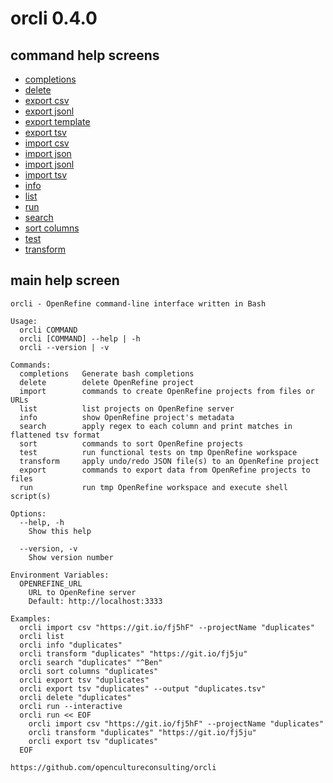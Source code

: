 # orcli 0.4.0

## command help screens

- [completions](completions.md)
- [delete](delete.md)
- [export csv](export_csv.md)
- [export jsonl](export_jsonl.md)
- [export template](export_template.md)
- [export tsv](export_tsv.md)
- [import csv](import_csv.md)
- [import json](import_json.md)
- [import jsonl](import_jsonl.md)
- [import tsv](import_tsv.md)
- [info](info.md)
- [list](list.md)
- [run](run.md)
- [search](search.md)
- [sort columns](sort_columns.md)
- [test](test.md)
- [transform](transform.md)

## main help screen

```
orcli - OpenRefine command-line interface written in Bash

Usage:
  orcli COMMAND
  orcli [COMMAND] --help | -h
  orcli --version | -v

Commands:
  completions   Generate bash completions
  delete        delete OpenRefine project
  import        commands to create OpenRefine projects from files or URLs
  list          list projects on OpenRefine server
  info          show OpenRefine project's metadata
  search        apply regex to each column and print matches in flattened tsv format
  sort          commands to sort OpenRefine projects
  test          run functional tests on tmp OpenRefine workspace
  transform     apply undo/redo JSON file(s) to an OpenRefine project
  export        commands to export data from OpenRefine projects to files
  run           run tmp OpenRefine workspace and execute shell script(s)

Options:
  --help, -h
    Show this help

  --version, -v
    Show version number

Environment Variables:
  OPENREFINE_URL
    URL to OpenRefine server
    Default: http://localhost:3333

Examples:
  orcli import csv "https://git.io/fj5hF" --projectName "duplicates"
  orcli list
  orcli info "duplicates"
  orcli transform "duplicates" "https://git.io/fj5ju"
  orcli search "duplicates" "^Ben"
  orcli sort columns "duplicates"
  orcli export tsv "duplicates"
  orcli export tsv "duplicates" --output "duplicates.tsv"
  orcli delete "duplicates"
  orcli run --interactive
  orcli run << EOF
    orcli import csv "https://git.io/fj5hF" --projectName "duplicates"
    orcli transform "duplicates" "https://git.io/fj5ju"
    orcli export tsv "duplicates"
  EOF

https://github.com/opencultureconsulting/orcli

```

